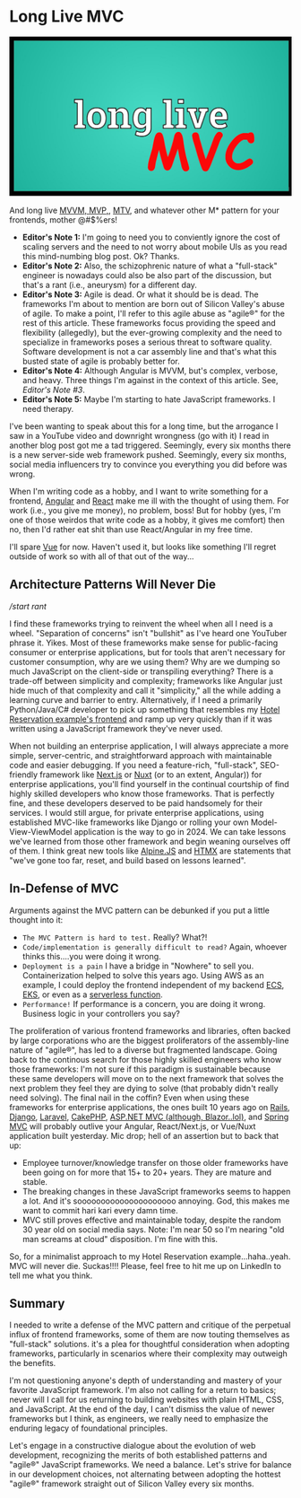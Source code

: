 # Long Live MVC

![MVC Header](./assets/images/long-live-mvc-header.png)

And long live [MVVM, MVP,](https://dev.to/ayushsoni1010/mvc-mvp-mvvm-mvvm-c-and-viper-architecture-patterns-1l3g), [MTV](https://vegibit.com/what-is-djangos-mtv-model-template-view-architecture/), and whatever other M* pattern for your frontends, mother @#$%ers!

- **Editor's Note 1:** I'm going to need you to conviently ignore the cost of scaling servers and the need to not worry about mobile UIs as you read this mind-numbing blog post.  Ok?  Thanks.
- **Editor's Note 2:** Also, the schizophrenic nature of what a "full-stack" engineer is nowadays could also be also part of the discussion, but that's a rant (i.e., aneurysm) for a different day.
- **Editor's Note 3:** Agile is dead.  Or what it should be is dead.  The frameworks I'm about to mention are born out of Silicon Valley's abuse of agile.  To make a point, I'll refer to this agile abuse as "agile®" for the rest of this article.  These frameworks focus providing the speed and flexibility (allegedly), but the ever-growing complexity and the need to specialize in frameworks poses a serious threat to software quality.  Software development is not a car assembly line and that's what this busted state of agile is probably better for.
- **Editor's Note 4:** Although Angular is MVVM, but's complex, verbose, and heavy.  Three things I'm against in the context of this article. See, *Editor's Note #3*.
- **Editor's Note 5:** Maybe I'm starting to hate JavaScript frameworks.  I need therapy.

I've been wanting to speak about this for a long time, but the arrogance I saw in a YouTube video and downright wrongness (go with it) I read in another blog post got me a tad triggered. Seemingly, every six months there is a new server-side web framework pushed. Seemingly, every six months, social media influencers try to convince you everything you did before was wrong.

When I'm writing code as a hobby, and I want to write something for a frontend, [Angular](https://angular.io/) and [React](https://react.dev/) make me ill with the thought of using them.  For work (i.e., you give me money), no problem, boss! But for hobby (yes, I'm one of those weirdos that write code as a hobby, it gives me comfort) then no, then I'd rather eat shit than use React/Angular in my free time.

I'll spare [Vue](https://vuejs.org/) for now.  Haven't used it, but looks like something I'll regret outside of work so with all of that out of the way...

## Architecture Patterns Will Never Die

*/start rant*

I find these frameworks trying to reinvent the wheel when all I need is a wheel. "Separation of concerns" isn't "bullshit" as I've heard one YouTuber phrase it. Yikes. Most of these frameworks make sense for public-facing consumer or enterprise applications, but for tools that aren't necessary for customer consumption, why are we using them? Why are we dumping so much JavaScript on the client-side or transpiling everything? There is a trade-off between simplicity and complexity; frameworks like Angular just hide much of that complexity and call it "simplicity," all the while adding a learning curve and barrier to entry.  Alternatively, if I need a primarily Python/Java/C# developer to pick up something that resembles my [Hotel Reservation example's frontend](http://github.com/WillSams/mvc-expressjs-fastapi-hotel-reservation) and ramp up very quickly than if it was written using a JavaScript framework they've never used.

When not building an enterprise application, I will always appreciate a more simple, server-centric, and straightforward approach with maintainable code and easier debugging.
If you need a feature-rich, "full-stack", SEO-friendly framework like [Next.js](https://nextjs.org/) or [Nuxt](https://nuxt.com/) (or to an extent, Angular)) for enterprise applications, you'll find yourself in the continual courtship of find highly skilled developers who know those frameworks.  That is perfectly fine, and these developers deserved to be paid handsomely for their services. I would still argue, for private enterprise applications, using established MVC-like frameworks like Django or rolling your own Model-View-ViewModel application is the way to go in 2024.  We can take lessons we've learned from those other framework and begin weaning ourselves off of them.  I think great new tools like [Alpine.JS](https://alpinejs.dev/) and [HTMX](https://htmx.org/) are statements that "we've gone too far, reset, and build based on lessons learned".

## In-Defense of MVC

Arguments against the MVC pattern can be debunked if you put a little thought into it:

- ```The MVC Pattern is hard to test.```  Really?  What?!
- ```Code/implementation is generally difficult to read?```  Again, whoever thinks this....you were doing it wrong.
- ```Deployment is a pain```  I have a bridge in "Nowhere" to sell you.  Containerization helped to solve this years ago.  Using AWS as an example, I could deploy the frontend independent of my backend [ECS](https://docs.aws.amazon.com/AmazonECS/latest/developerguide/create-container-image.html), [EKS](https://docs.aws.amazon.com/eks/latest/userguide/getting-started.html), or even as a [serverless function](https://docs.aws.amazon.com/lambda/latest/dg/images-create.html).
- ```Performance!``` If performance is a concern, you are doing it wrong.  Business logic in your controllers you say?

The proliferation of various frontend frameworks and libraries, often backed by large corporations who are the biggest proliferators of the assembly-line nature of "agile®", has led to a diverse but fragmented landscape.  Going back to the continous search for those highly skilled engineers who know those frameworks:  I'm not sure if this paradigm is sustainable because these same developers will move on to the next framework that solves the next problem they feel they are dying to solve (that probably didn't really need solving).  The final nail in the coffin?  Even when using these frameworks for enterprise applications, the ones built 10 years ago on [Rails](https://rubyonrails.org/), [Django](https://www.djangoproject.com/), [Laravel](https://laravel.com/), [CakePHP](https://cakephp.org/), [ASP.NET MVC (although, Blazor..lol)](https://dotnet.microsoft.com/en-us/apps/aspnet/mvc), and [Spring MVC](https://docs.spring.io/spring-framework/reference/web.html) will probably outlive your Angular, React/Next.js, or Vue/Nuxt application built yesterday.  Mic drop; hell of an assertion but to back that up:

- Employee turnover/knowledge transfer on those older frameworks have been going on for more that 15+ to 20+ years.  They are mature and stable.
- The breaking changes in these JavaScript frameworks seems to happen a lot.  And it's sooooooooooooooooooooo annoying.  God, this makes me want to commit hari kari every damn time.
- MVC still proves effective and maintainable today, despite the random 30 year old on social media says. Note:  I'm near 50 so I'm nearing "old man screams at cloud" disposition.  I'm fine with this. 

So, for a minimalist approach to my Hotel Reservation example...haha..yeah. MVC will never die. Suckas!!!!  Please, feel free to hit me up on LinkedIn to tell me what you think.

## Summary

I needed to write a defense of the MVC pattern and critique of the perpetual influx of frontend frameworks, some of them are now touting themselves as "full-stack" solutions.  it's a plea for thoughtful consideration when adopting frameworks, particularly in scenarios where their complexity may outweigh the benefits.  

I'm not questioning anyone's depth of understanding and mastery of your favorite JavaScript framework.  I'm also not calling for a return to basics; never will I call for us returning to building websites with plain HTML, CSS, and JavaScript.  At the end of the day, I can't dismiss the value of newer frameworks but I think, as engineers, we really need to emphasize the enduring legacy of foundational principles.

Let's engage in a constructive dialogue about the evolution of web development, recognizing the merits of both established patterns and "agile®" JavaScript frameworks. We need a balance.  Let's strive for balance in our development choices, not alternating between adopting the hottest "agile®" framework straight out of Silicon Valley every six months.
